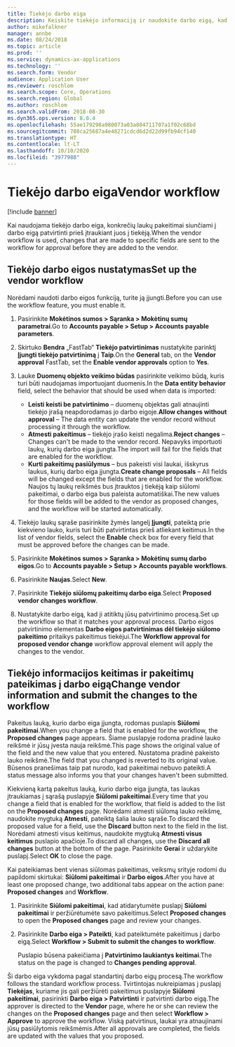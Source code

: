 ```yaml
---
title: Tiekėjo darbo eiga
description: Keiskite tiekėjo informaciją ir naudokite darbo eigą, kad ją patvirtintumėte.
author: mikefalkner
manager: annbe
ms.date: 08/24/2018
ms.topic: article
ms.prod: ''
ms.service: dynamics-ax-applications
ms.technology: ''
ms.search.form: Vendor
audience: Application User
ms.reviewer: roschlom
ms.search.scope: Core, Operations
ms.search.region: Global
ms.author: roschlom
ms.search.validFrom: 2018-08-30
ms.dyn365.ops.version: 8.0.4
ms.openlocfilehash: 55ae179298a980073a03a804711707a1f02c68bd
ms.sourcegitcommit: 708ca25687a4e48271cdcd6d2d22d99fb94cf140
ms.translationtype: HT
ms.contentlocale: lt-LT
ms.lasthandoff: 10/10/2020
ms.locfileid: "3977988"
---
```

# <a name="vendor-workflow"></a><span data-ttu-id="527c3-103">Tiekėjo darbo eiga</span><span class="sxs-lookup"><span data-stu-id="527c3-103">Vendor workflow</span></span>

[!include [banner](../includes/banner.md)]

<span data-ttu-id="527c3-104">Kai naudojama tiekėjo darbo eiga, konkrečių laukų pakeitimai siunčiami į darbo eigą patvirtinti prieš įtraukiant juos į tiekėją.</span><span class="sxs-lookup"><span data-stu-id="527c3-104">When the vendor workflow is used, changes that are made to specific fields are sent to the workflow for approval before they are added to the vendor.</span></span>

## <a name="set-up-the-vendor-workflow"></a><span data-ttu-id="527c3-105">Tiekėjo darbo eigos nustatymas</span><span class="sxs-lookup"><span data-stu-id="527c3-105">Set up the vendor workflow</span></span>

<span data-ttu-id="527c3-106">Norėdami naudoti darbo eigos funkciją, turite ją įjungti.</span><span class="sxs-lookup"><span data-stu-id="527c3-106">Before you can use the workflow feature, you must enable it.</span></span>

1. <span data-ttu-id="527c3-107">Pasirinkite **Mokėtinos sumos \> Sąranka \> Mokėtinų sumų parametrai**.</span><span class="sxs-lookup"><span data-stu-id="527c3-107">Go to **Accounts payable \> Setup \> Accounts payable parameters**.</span></span>
2. <span data-ttu-id="527c3-108">Skirtuko **Bendra** „FastTab“ **Tiekėjo patvirtinimas** nustatykite parinktį **Įjungti tiekėjo patvirtinimą** į **Taip**.</span><span class="sxs-lookup"><span data-stu-id="527c3-108">On the **General** tab, on the **Vendor approval** FastTab, set the **Enable vendor approvals** option to **Yes**.</span></span>
3. <span data-ttu-id="527c3-109">Lauke **Duomenų objekto veikimo būdas** pasirinkite veikimo būdą, kuris turi būti naudojamas importuojant duomenis.</span><span class="sxs-lookup"><span data-stu-id="527c3-109">In the **Data entity behavior** field, select the behavior that should be used when data is imported:</span></span>

    - <span data-ttu-id="527c3-110">**Leisti keisti be patvirtinimo** – duomenų objektas gali atnaujinti tiekėjo įrašą neapdorodamas jo darbo eigoje.</span><span class="sxs-lookup"><span data-stu-id="527c3-110">**Allow changes without approval** – The data entity can update the vendor record without processing it through the workflow.</span></span>
    - <span data-ttu-id="527c3-111">**Atmesti pakeitimus** – tiekėjo įrašo keisti negalima.</span><span class="sxs-lookup"><span data-stu-id="527c3-111">**Reject changes** – Changes can't be made to the vendor record.</span></span> <span data-ttu-id="527c3-112">Nepavyks importuoti laukų, kurių darbo eiga įjungta.</span><span class="sxs-lookup"><span data-stu-id="527c3-112">The import will fail for the fields that are enabled for the workflow.</span></span>
    - <span data-ttu-id="527c3-113">**Kurti pakeitimų pasiūlymus** – bus pakeisti visi laukai, išskyrus laukus, kurių darbo eiga įjungta.</span><span class="sxs-lookup"><span data-stu-id="527c3-113">**Create change proposals** – All fields will be changed except the fields that are enabled for the workflow.</span></span> <span data-ttu-id="527c3-114">Naujos tų laukų reikšmės bus įtrauktos į tiekėją kaip siūlomi pakeitimai, o darbo eiga bus paleista automatiškai.</span><span class="sxs-lookup"><span data-stu-id="527c3-114">The new values for those fields will be added to the vendor as proposed changes, and the workflow will be started automatically.</span></span>

4. <span data-ttu-id="527c3-115">Tiekėjo laukų sąraše pasirinkite žymės langelį **Įjungti**, pateiktą prie kiekvieno lauko, kuris turi būti patvirtintas prieš atliekant keitimus.</span><span class="sxs-lookup"><span data-stu-id="527c3-115">In the list of vendor fields, select the **Enable** check box for every field that must be approved before the changes can be made.</span></span>
5. <span data-ttu-id="527c3-116">Pasirinkite **Mokėtinos sumos \> Sąranka \> Mokėtinų sumų darbo eigos**.</span><span class="sxs-lookup"><span data-stu-id="527c3-116">Go to **Accounts payable \> Setup \> Accounts payable workflows**.</span></span>
6. <span data-ttu-id="527c3-117">Pasirinkite **Naujas**.</span><span class="sxs-lookup"><span data-stu-id="527c3-117">Select **New**.</span></span>
7. <span data-ttu-id="527c3-118">Pasirinkite **Tiekėjo siūlomų pakeitimų darbo eiga**.</span><span class="sxs-lookup"><span data-stu-id="527c3-118">Select **Proposed vendor changes workflow**.</span></span> 
8. <span data-ttu-id="527c3-119">Nustatykite darbo eigą, kad ji atitiktų jūsų patvirtinimo procesą.</span><span class="sxs-lookup"><span data-stu-id="527c3-119">Set up the workflow so that it matches your approval process.</span></span> <span data-ttu-id="527c3-120">Darbo eigos patvirtinimo elementas **Darbo eigos patvirtinimas dėl tiekėjo siūlomo pakeitimo** pritaikys pakeitimus tiekėjui.</span><span class="sxs-lookup"><span data-stu-id="527c3-120">The **Workflow approval for proposed vendor change** workflow approval element will apply the changes to the vendor.</span></span>

## <a name="change-vendor-information-and-submit-the-changes-to-the-workflow"></a><span data-ttu-id="527c3-121">Tiekėjo informacijos keitimas ir pakeitimų pateikimas į darbo eigą</span><span class="sxs-lookup"><span data-stu-id="527c3-121">Change vendor information and submit the changes to the workflow</span></span>

<span data-ttu-id="527c3-122">Pakeitus lauką, kurio darbo eiga įjungta, rodomas puslapis **Siūlomi pakeitimai**.</span><span class="sxs-lookup"><span data-stu-id="527c3-122">When you change a field that is enabled for the workflow, the **Proposed changes** page appears.</span></span> <span data-ttu-id="527c3-123">Šiame puslapyje rodoma pradinė lauko reikšmė ir jūsų įvesta nauja reikšmė.</span><span class="sxs-lookup"><span data-stu-id="527c3-123">This page shows the original value of the field and the new value that you entered.</span></span> <span data-ttu-id="527c3-124">Nustatoma pradinė pakeisto lauko reikšmė.</span><span class="sxs-lookup"><span data-stu-id="527c3-124">The field that you changed is reverted to its original value.</span></span> <span data-ttu-id="527c3-125">Būsenos pranešimas taip pat nurodo, kad pakeitimai nebuvo pateikti.</span><span class="sxs-lookup"><span data-stu-id="527c3-125">A status message also informs you that your changes haven't been submitted.</span></span> 

<span data-ttu-id="527c3-126">Kiekvieną kartą pakeitus lauką, kurio darbo eiga įjungta, tas laukas įtraukiamas į sąrašą puslapyje **Siūlomi pakeitimai**.</span><span class="sxs-lookup"><span data-stu-id="527c3-126">Every time that you change a field that is enabled for the workflow, that field is added to the list on the **Proposed changes** page.</span></span> <span data-ttu-id="527c3-127">Norėdami atmesti siūlomą lauko reikšmę, naudokite mygtuką **Atmesti**, pateiktą šalia lauko sąraše.</span><span class="sxs-lookup"><span data-stu-id="527c3-127">To discard the proposed value for a field, use the **Discard** button next to the field in the list.</span></span> <span data-ttu-id="527c3-128">Norėdami atmesti visus keitimus, naudokite mygtuką **Atmesti visus keitimus** puslapio apačioje.</span><span class="sxs-lookup"><span data-stu-id="527c3-128">To discard all changes, use the **Discard all changes** button at the bottom of the page.</span></span> <span data-ttu-id="527c3-129">Pasirinkite **Gerai** ir uždarykite puslapį.</span><span class="sxs-lookup"><span data-stu-id="527c3-129">Select **OK** to close the page.</span></span>

<span data-ttu-id="527c3-130">Kai pateikiamas bent vienas siūlomas pakeitimas, veiksmų srityje rodomi du papildomi skirtukai: **Siūlomi pakeitimai** ir **Darbo eigos**.</span><span class="sxs-lookup"><span data-stu-id="527c3-130">After you have at least one proposed change, two additional tabs appear on the action pane: **Proposed changes** and **Workflow**.</span></span>

1. <span data-ttu-id="527c3-131">Pasirinkite **Siūlomi pakeitimai**, kad atidarytumėte puslapį **Siūlomi pakeitimai** ir peržiūrėtumėte savo pakeitimus.</span><span class="sxs-lookup"><span data-stu-id="527c3-131">Select **Proposed changes** to open the **Proposed changes** page and review your changes.</span></span>
2. <span data-ttu-id="527c3-132">Pasirinkite **Darbo eiga \> Pateikti**, kad pateiktumėte pakeitimus į darbo eigą.</span><span class="sxs-lookup"><span data-stu-id="527c3-132">Select **Workflow \> Submit to submit the changes to workflow**.</span></span>

    <span data-ttu-id="527c3-133">Puslapio būsena pakeičiama į **Patvirtinimo laukiantys keitimai**.</span><span class="sxs-lookup"><span data-stu-id="527c3-133">The status on the page is changed to **Changes pending approval**.</span></span>

<span data-ttu-id="527c3-134">Ši darbo eiga vykdoma pagal standartinį darbo eigų procesą.</span><span class="sxs-lookup"><span data-stu-id="527c3-134">The workflow follows the standard workflow process.</span></span> <span data-ttu-id="527c3-135">Tvirtintojas nukreipiamas į puslapį **Tiekėjas**, kuriame jis gali peržiūrėti pakeitimus puslapyje **Siūlomi pakeitimai**, pasirinkti **Darbo eiga \> Patvirtinti** ir patvirtinti darbo eigą.</span><span class="sxs-lookup"><span data-stu-id="527c3-135">The approver is directed to the **Vendor** page, where he or she can review the changes on the **Proposed changes** page and then select **Workflow \> Approve** to approve the workflow.</span></span> <span data-ttu-id="527c3-136">Viską patvirtinus, laukai yra atnaujinami jūsų pasiūlytomis reikšmėmis.</span><span class="sxs-lookup"><span data-stu-id="527c3-136">After all approvals are completed, the fields are updated with the values that you proposed.</span></span>
